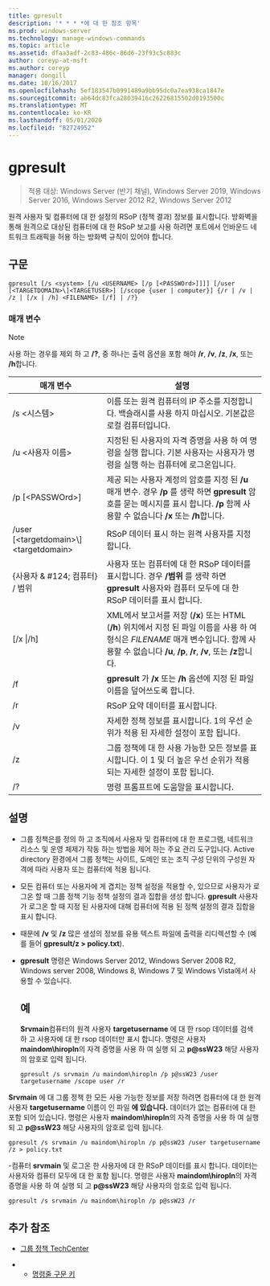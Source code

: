 ```yaml
---
title: gpresult
description: '* * * *에 대 한 참조 항목'
ms.prod: windows-server
ms.technology: manage-windows-commands
ms.topic: article
ms.assetid: dfaa3adf-2c83-486c-86d6-23f93c5c883c
author: coreyp-at-msft
ms.author: coreyp
manager: dongill
ms.date: 10/16/2017
ms.openlocfilehash: 5ef183547b0991489a9bb95dc0a7ea938ca1847e
ms.sourcegitcommit: ab64dc83fca28039416c26226815502d0193500c
ms.translationtype: MT
ms.contentlocale: ko-KR
ms.lasthandoff: 05/01/2020
ms.locfileid: "82724952"
---
```

# <a name="gpresult"></a>gpresult

> 적용 대상: Windows Server (반기 채널), Windows Server 2019, Windows Server 2016, Windows Server 2012 R2, Windows Server 2012

원격 사용자 및 컴퓨터에 대 한 설정의 RSoP (정책 결과) 정보를 표시합니다.
방화벽을 통해 원격으로 대상된 컴퓨터에 대 한 RSoP 보고를 사용 하려면 포트에서 인바운드 네트워크 트래픽을 허용 하는 방화벽 규칙이 있어야 합니다.

## <a name="syntax"></a>구문

```
gpresult [/s <system> [/u <USERNAME> [/p [<PASSWOrd>]]]] [/user [<TARGETDOMAIN>\]<TARGETUSER>] [/scope {user | computer}] {/r | /v | /z | [/x | /h] <FILENAME> [/f] | /?}
```

### <a name="parameters"></a>매개 변수

> [!NOTE]
> 사용 하는 경우를 제외 하 고 **/?**, 중 하나는 출력 옵션을 포함 해야 **/r**, **/v**, **/z**, **/x**, 또는 **/h**합니다.

|                매개 변수                 |                                                                                                     설명                                                                                                      |
|------------------------------------------|----------------------------------------------------------------------------------------------------------------------------------------------------------------------------------------------------------------------|
|              /s \<시스템\>               |                                                  이름 또는 원격 컴퓨터의 IP 주소를 지정합니다. 백슬래시를 사용 하지 마십시오. 기본값은 로컬 컴퓨터입니다.                                                   |
|             /u \<사용자 이름\>              |                                지정된 된 사용자의 자격 증명을 사용 하 여 명령을 실행 합니다. 기본 사용자는 사용자가 명령을 실행 하는 컴퓨터에 로그온입니다.                                 |
|            /p [\<PASSWOrd\>]             |            제공 되는 사용자 계정의 암호를 지정 된 **/u** 매개 변수. 경우 **/p** 를 생략 하면 **gpresult** 암호를 묻는 메시지를 표시 합니다. **/p** 함께 사용할 수 없습니다 **/x** 또는 **/h**합니다.            |
| /user [\<targetdomain\>\\]\<targetdomain\> |                                                                            RSoP 데이터 표시 하는 원격 사용자를 지정 합니다.                                                                             |
|      {사용자 & #124; 컴퓨터} / 범위       |                                사용자 또는 컴퓨터에 대 한 RSoP 데이터를 표시합니다. 경우 **/범위** 를 생략 하면 **gpresult** 사용자와 컴퓨터 모두에 대 한 RSoP 데이터를 표시 합니다.                                 |
|        [/x &#124;/h]<FILENAME>         | XML에서 보고서를 저장 (**/x**) 또는 HTML (**/h**) 위치에서 지정 된 파일 이름을 사용 하 여 형식은 *FILENAME* 매개 변수입니다. 함께 사용할 수 없습니다 **/u**, **/p**, **/r**, **/v**, 또는 **/z**합니다. |
|                    /f                    |                                                           **gpresult** 가 **/x** 또는 **/h** 옵션에 지정 된 파일 이름을 덮어쓰도록 합니다.                                                           |
|                    /r                    |                                                                                             RSoP 요약 데이터를 표시합니다.                                                                                              |
|                    /v                    |                                                    자세한 정책 정보를 표시합니다. 1의 우선 순위가 적용 된 자세한 설정이 포함 됩니다.                                                    |
|                    /z                    |                                     그룹 정책에 대 한 사용 가능한 모든 정보를 표시합니다. 이 1 및 더 높은 우선 순위가 적용 되는 자세한 설정이 포함 됩니다.                                      |
|                    /?                    |                                                                                         명령 프롬프트에 도움말을 표시합니다.                                                                                         |

## <a name="remarks"></a>설명
- 그룹 정책은를 정의 하 고 조직에서 사용자 및 컴퓨터에 대 한 프로그램, 네트워크 리소스 및 운영 체제가 작동 하는 방법을 제어 하는 주요 관리 도구입니다. Active directory 환경에서 그룹 정책는 사이트, 도메인 또는 조직 구성 단위의 구성원 자격에 따라 사용자 또는 컴퓨터에 적용 됩니다.
- 모든 컴퓨터 또는 사용자에 게 겹치는 정책 설정을 적용할 수, 있으므로 사용자가 로그온 할 때 그룹 정책 기능 정책 설정의 결과 집합을 생성 합니다. **gpresult** 사용자가 로그온 할 때 지정 된 사용자에 대해 컴퓨터에 적용 된 정책 설정의 결과 집합을 표시 합니다.
- 때문에 **/v** 및 **/z** 많은 생성의 정보를 유용 텍스트 파일에 출력을 리디렉션할 수 (예를 들어 **gpresult/z > policy.txt**).
- **gpresult** 명령은 Windows Server 2012, Windows Server 2008 R2, Windows server 2008, Windows 8, Windows 7 및 Windows Vista에서 사용할 수 있습니다.
  ## <a name="examples"></a>예
  **Srvmain**컴퓨터의 원격 사용자 **targetusername** 에 대 한 rsop 데이터를 검색 하 고 사용자에 대 한 rsop 데이터만 표시 합니다. 명령은 사용자 **maindom\hiropln**의 자격 증명을 사용 하 여 실행 되 고 <strong>p@ssW23</strong> 해당 사용자의 암호로 입력 됩니다.

  ```
  gpresult /s srvmain /u maindom\hiropln /p p@ssW23 /user targetusername /scope user /r
  ```
  
**Srvmain** 에 대 그룹 정책 한 모든 사용 가능한 정보를 저장 하려면 컴퓨터에 대 한 원격 사용자 **targetusername** 이름이 인 파일 **에 있습니다.** 데이터가 없는 컴퓨터에 대 한 포함 되어 있습니다. 명령은 사용자 **maindom\hiropln**의 자격 증명을 사용 하 여 실행 되 고 <strong>p@ssW23</strong> 해당 사용자의 암호로 입력 됩니다.

  ```
  gpresult /s srvmain /u maindom\hiropln /p p@ssW23 /user targetusername /z > policy.txt
  ```
  
-컴퓨터 **srvmain** 및 로그온 한 사용자에 대 한 RSoP 데이터를 표시 합니다. 데이터는 사용자와 컴퓨터 모두에 대 한 포함 됩니다. 명령은 사용자 **maindom\hiropln**의 자격 증명을 사용 하 여 실행 되 고 <strong>p@ssW23</strong> 해당 사용자의 암호로 입력 됩니다.

  ```
  gpresult /s srvmain /u maindom\hiropln /p p@ssW23 /r
  ```
  
## <a name="additional-references"></a>추가 참조
- [그룹 정책 TechCenter](https://go.microsoft.com/fwlink/?LinkID=145531)

- - [명령줄 구문 키](command-line-syntax-key.md)
